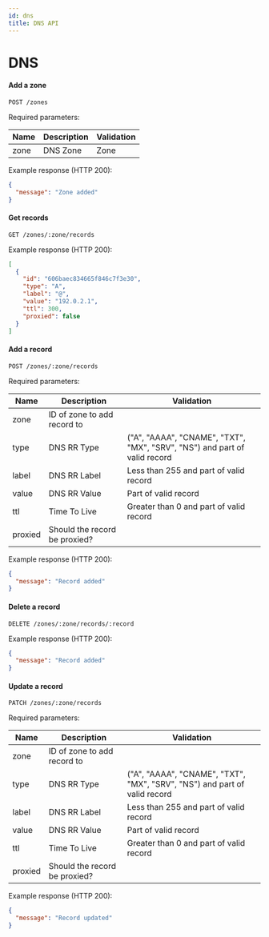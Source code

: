 ```yaml
---
id: dns
title: DNS API
---
```


# DNS

#### Add a zone

`POST /zones`

Required parameters:

| Name     | Description | Validation    |
|----------|-------------|---------------|
| zone     | DNS Zone    | Zone          |

Example response (HTTP 200):

```json
{
  "message": "Zone added"
}
```

#### Get records

`GET /zones/:zone/records`

Example response (HTTP 200):

```json
[
  {
    "id": "606baec834665f846c7f3e30",
    "type": "A",
    "label": "@",
    "value": "192.0.2.1",
    "ttl": 300,
    "proxied": false
  }
]
```

#### Add a record

`POST /zones/:zone/records`

Required parameters:

| Name    | Description                   | Validation                                                                |
|---------|-------------------------------|---------------------------------------------------------------------------|
| zone    | ID of zone to add record to   |                                                                           |
| type    | DNS RR Type                   | ("A", "AAAA", "CNAME", "TXT", "MX", "SRV", "NS") and part of valid record |
| label   | DNS RR Label                  | Less than 255 and part of valid record                                    |
| value   | DNS RR Value                  | Part of valid record                                                      |
| ttl     | Time To Live                  | Greater than 0 and part of valid record                                   |
| proxied | Should the record be proxied? |                                                                           |

Example response (HTTP 200):

```json
{
  "message": "Record added"
}
```

#### Delete a record

`DELETE /zones/:zone/records/:record`

Example response (HTTP 200):

```json
{
  "message": "Record added"
}
```

#### Update a record

`PATCH /zones/:zone/records`

Required parameters:

| Name    | Description                   | Validation                                                                |
|---------|-------------------------------|---------------------------------------------------------------------------|
| zone    | ID of zone to add record to   |                                                                           |
| type    | DNS RR Type                   | ("A", "AAAA", "CNAME", "TXT", "MX", "SRV", "NS") and part of valid record |
| label   | DNS RR Label                  | Less than 255 and part of valid record                                    |
| value   | DNS RR Value                  | Part of valid record                                                      |
| ttl     | Time To Live                  | Greater than 0 and part of valid record                                   |
| proxied | Should the record be proxied? |                                                                           |

Example response (HTTP 200):

```json
{
  "message": "Record updated"
}
```
